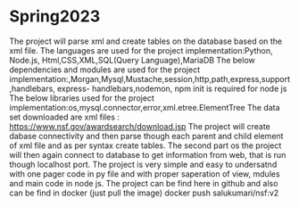 # Spring2023
The project will parse xml and create tables on the database based on the xml file.
The languages are used for the project implementation:Python, Node.js, Html,CSS,XML,SQL(Query Language),MariaDB
The below dependencies and modules are used for the project implementation:,Morgan,Mysql,Mustache,session,http,path,express,support,handlebars,
express- handlebars,nodemon, npm init is required for node js
The below libraries used for the project implementation:os,mysql.connector,error,xml.etree.ElementTree
The data set downloaded are xml files : https://www.nsf.gov/awardsearch/download.jsp
The project will create dabase connectivity and then parse though each parent and child element of xml file and as per syntax create tables.
The second part os the project will then again connect to database to get information from web, that is run though localhost port.
The project is very simple and easy to undersatnd with one pager code in py file and with proper saperation of view, mdules and main code in node js.
The project can be find here in github and also can be find in docker (just pull the image) docker push salukumari/nsf:v2

